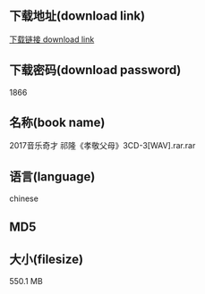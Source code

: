 ## 下载地址(download link)
[下载链接 download link](https://voluble-croquembouche-d321dc.netlify.app/?s=2017%E9%9F%B3%E4%B9%90%E5%A5%87%E6%89%8D+%E7%A5%81%E9%9A%86%E3%80%8A%E5%AD%9D%E6%95%AC%E7%88%B6%E6%AF%8D%E3%80%8B3CD-3%5BWAV%5D.rar)

## 下载密码(download password)
1866

## 名称(book name)
2017音乐奇才 祁隆《孝敬父母》3CD-3[WAV].rar.rar

## 语言(language)
chinese

## MD5


## 大小(filesize)
550.1 MB
